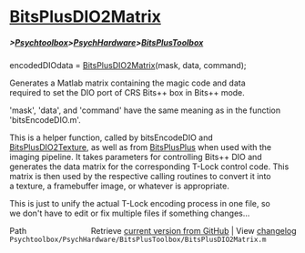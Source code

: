 # [BitsPlusDIO2Matrix](BitsPlusDIO2Matrix)
##### >[Psychtoolbox](Psychtoolbox)>[PsychHardware](PsychHardware)>[BitsPlusToolbox](BitsPlusToolbox)

encodedDIOdata = [BitsPlusDIO2Matrix](BitsPlusDIO2Matrix)(mask, data, command);  
  
Generates a Matlab matrix containing the magic code and data  
required to set the DIO port of CRS Bits++ box in Bits++ mode.  
  
'mask', 'data', and 'command' have the same meaning as in the function  
'bitsEncodeDIO.m'.  
  
This is a helper function, called by bitsEncodeDIO and  
[BitsPlusDIO2Texture](BitsPlusDIO2Texture), as well as from [BitsPlusPlus](BitsPlusPlus) when used with the  
imaging pipeline. It takes parameters for controlling Bits++ DIO and  
generates the data matrix for the corresponding T-Lock control code. This  
matrix is then used by the respective calling routines to convert it into  
a texture, a framebuffer image, or whatever is appropriate.  
  
This is just to unify the actual T-Lock encoding process in one file, so  
we don't have to edit or fix multiple files if something changes...  
  




<div class="code_header" style="text-align:right;">
  <span style="float:left;">Path&nbsp;&nbsp;</span> <span class="counter">Retrieve <a href=
  "https://raw.github.com/Psychtoolbox-3/Psychtoolbox-3/beta/Psychtoolbox/PsychHardware/BitsPlusToolbox/BitsPlusDIO2Matrix.m">current version from GitHub</a> | View <a href=
  "https://github.com/Psychtoolbox-3/Psychtoolbox-3/commits/beta/Psychtoolbox/PsychHardware/BitsPlusToolbox/BitsPlusDIO2Matrix.m">changelog</a></span>
</div>
<div class="code">
  <code>Psychtoolbox/PsychHardware/BitsPlusToolbox/BitsPlusDIO2Matrix.m</code>
</div>

